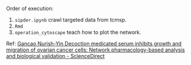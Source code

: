 Order of execution:

1. `sipder.ipynb` crawl targeted data from tcmsp. 
2. `Rmd`
3. `operation_cytoscape` teach how to plot the network.



Ref: [Gancao Nurish-Yin Decoction medicated serum inhibits growth and migration of ovarian cancer cells: Network pharmacology-based analysis and biological validation - ScienceDirect](https://www.sciencedirect.com/science/article/pii/S2667142522000239?via%3Dihub#sec0002)